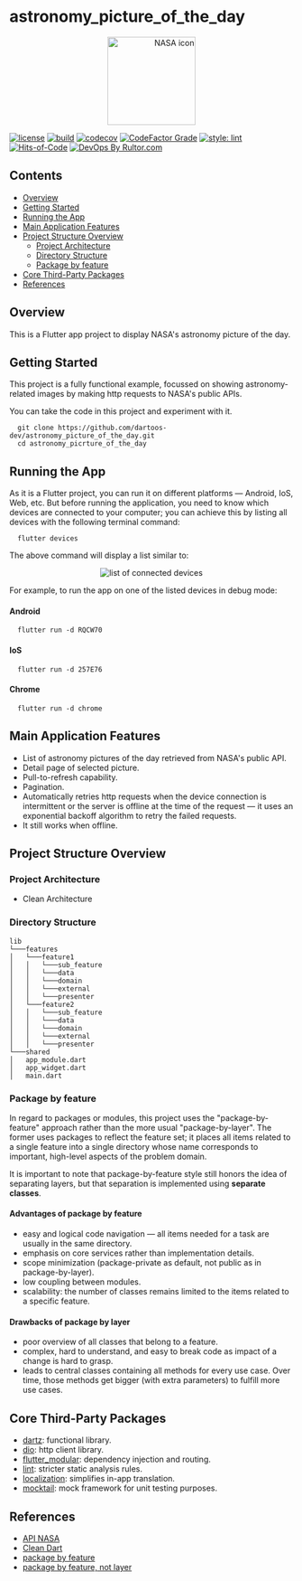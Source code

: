 # astronomy_picture_of_the_day

<p align="center"> 
  <a href="https://www.nasa.gov/" align="right">
    <img width="156" alt="NASA icon"
    src="https://user-images.githubusercontent.com/24878574/282269386-1804fb09-3afe-4f05-9169-da18b36100a3.png">
  </a>
</p>

[![license](https://img.shields.io/badge/license-mit-green.svg)](https://github.com/dartoos-dev/astronomy_picture_of_the_day/blob/master/LICENSE)
[![build](https://github.com/dartoos-dev/astronomy_picture_of_the_day/actions/workflows/build.yml/badge.svg)](https://github.com/dartoos-dev/astronomy_picture_of_the_day/actions/)
[![codecov](https://codecov.io/gh/dartoos-dev/astronomy_picture_of_the_day/branch/master/graph/badge.svg?token=W6spF0S796)](https://codecov.io/gh/dartoos-dev/astronomy_picture_of_the_day)
[![CodeFactor Grade](https://img.shields.io/codefactor/grade/github/rafamizes/astronomy_picture_of_the_day)](https://www.codefactor.io/repository/github/rafamizes/astronomy_picture_of_the_day)
[![style: lint](https://img.shields.io/badge/style-lint-4BC0F5.svg)](https://pub.dev/packages/lint)
[![Hits-of-Code](https://hitsofcode.com/github/dartoos-dev/astronomy_picture_of_the_day?branch=master)](https://hitsofcode.com/github/dartoos-dev/astronomy_picture_of_the_day/view?branch=master)
[![DevOps By
Rultor.com](https://www.rultor.com/b/dartoos-dev/astronomy_picture_of_the_day)](https://www.rultor.com/p/dartoos-dev/astronomy_picture_of_the_day)

## Contents

- [Overview](#overview)
- [Getting Started](#getting-started)
- [Running the App](#running-the-app)
- [Main Application Features](#main-application-features)
- [Project Structure Overview](#project-structure-overview)
  - [Project Architecture](#project-architecture)
  - [Directory Structure](#directory-structure)
  - [Package by feature](#package-by-feature)
- [Core Third-Party Packages](#core-third-party-packages)
- [References](#references)

## Overview

This is a Flutter app project to display NASA's astronomy picture of the day.

## Getting Started

This project is a fully functional example, focussed on showing
astronomy-related images by making http requests to NASA's public APIs.

You can take the code in this project and experiment with it.

```shell
  git clone https://github.com/dartoos-dev/astronomy_picture_of_the_day.git
  cd astronomy_picrture_of_the_day
```

## Running the App

As it is a Flutter project, you can run it on different platforms — Android,
IoS, Web, etc. But before running the application, you need to know which
devices are connected to your computer; you can achieve this by listing all
devices with the following terminal command:

```shell
  flutter devices
```

The above command will display a list similar to:

<p align="center">
  <img alt="list of connected devices"
  src="https://user-images.githubusercontent.com/24878574/282270845-2ea519df-9136-4d23-96f9-15fde7c53e88.png">
</p>

For example, to run the app on one of the listed devices in debug mode:

#### Android

```shell
  flutter run -d RQCW70
```

#### IoS

```shell
  flutter run -d 257E76
```

#### Chrome

```shell
  flutter run -d chrome
```

## Main Application Features

- List of astronomy pictures of the day retrieved from NASA's public API.
- Detail page of selected picture.
- Pull-to-refresh capability.
- Pagination.
- Automatically retries http requests when the device connection is intermittent
  or the server is offline at the time of the request — it uses an exponential
  backoff algorithm to retry the failed requests.
- It still works when offline.

## Project Structure Overview

### Project Architecture

- Clean Architecture

### Directory Structure

```shell
lib  
└───features  
│   └───feature1  
│   │  	└───sub_feature  
│   │   └───data  
│   │   └───domain  
│   │   └───external  
│   │   └───presenter  
│   └───feature2  
│   │  	└───sub_feature  
│   │  	└───data  
│   │  	└───domain  
│   │  	└───external  
│   │  	└───presenter  
└───shared  
│   app_module.dart  
│   app_widget.dart 
│   main.dart 
```

### Package by feature

In regard to packages or modules, this project uses the "package-by-feature"
approach rather than the more usual "package-by-layer". The former uses
packages to reflect the feature set; it places all items related to a single
feature into a single directory whose name corresponds to important, high-level
aspects of the problem domain.

It is important to note that package-by-feature style still honors the idea of
separating layers, but that separation is implemented using **separate
classes**.

#### Advantages of package by feature

- easy and logical code navigation — all items needed for a task are usually in
  the same directory.
- emphasis on core services rather than implementation details.
- scope minimization (package-private as default, not public as in package-by-layer).
- low coupling between modules.
- scalability: the number of classes remains limited to the items related
  to a specific feature.

#### Drawbacks of package by layer

- poor overview of all classes that belong to a feature.
- complex, hard to understand, and easy to break code as impact of a change is
  hard to grasp.
- leads to central classes containing all methods for every use case. Over time,
  those methods get bigger (with extra parameters) to fulfill more use cases.

## Core Third-Party Packages

- [dartz](https://pub.dev/packages/dartz): functional library.
- [dio](https://pub.dev/packages/dio): http client library.
- [flutter_modular](https://pub.dev/packages/flutter_modular): dependency injection and routing.
- [lint](https://pub.dev/packages/lint): stricter static analysis rules.
- [localization](https://pub.dev/packages/localization): simplifies in-app translation.
- [mocktail](https://pub.dev/packages/mocktail): mock framework for unit testing purposes.

## References

- [API NASA](https://api.nasa.gov/)
- [Clean Dart](https://github.com/Flutterando/Clean-Dart)
- [package by feature](https://phauer.com/2020/package-by-feature/)
- [package by feature, not layer](http://www.javapractices.com/topic/TopicAction.do?Id=205)
